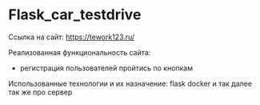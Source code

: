 # Flask_car_testdrive

Ссылка на сайт:
https://tework123.ru/

Реализованная функциональность сайта:
- регистрация пользователей
пройтись по кнопкам


Использованные технологии и их назначение:
flask
docker
и так далее
так же про сервер

